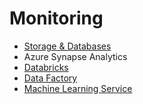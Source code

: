 # Monitoring

- [Storage & Databases](storage-databases/readme.md)
- Azure Synapse Analytics
- [Databricks](databricks/readme.md)
- [Data Factory](data-factory/readme.md)
- [Machine Learning Service](machine-learning/readme.md)